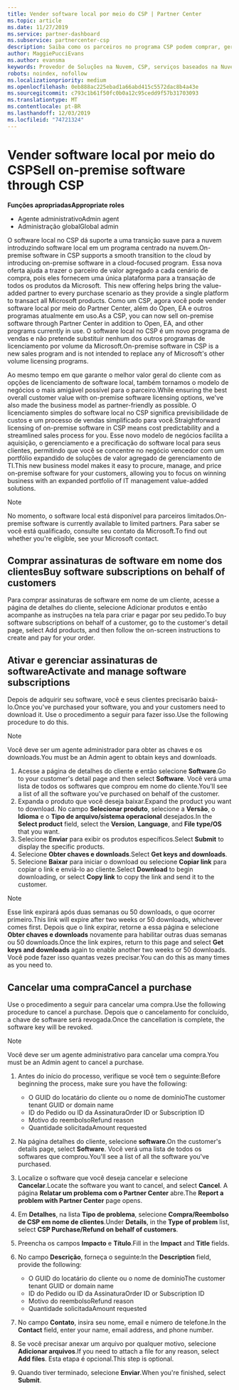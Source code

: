 ```yaml
---
title: Vender software local por meio do CSP | Partner Center
ms.topic: article
ms.date: 11/27/2019
ms.service: partner-dashboard
ms.subservice: partnercenter-csp
description: Saiba como os parceiros no programa CSP podem comprar, gerenciar, vender e cancelar assinaturas de software local em nome dos clientes no Partner Center.
author: MaggiePucciEvans
ms.author: evansma
keywords: Provedor de Soluções na Nuvem, CSP, serviços baseados na Nuvem, Azure, Office 365, Dynamics, parceiro CSP, vender no CSP, parceiro direto, parceiro CSP direto, revendedor CSP indireto, CSP direto, CSP indireto, modelo direto, modelo indireto, revendedor indireto, provedor indireto, provedor, distribuidor, programa provedor de soluções na nuvem
robots: noindex, nofollow
ms.localizationpriority: medium
ms.openlocfilehash: 0eb888ac225ebad1a66abd415c5572dac8b4a43e
ms.sourcegitcommit: c793c1b61f50fc0b0a12c95cedd9f57b31703093
ms.translationtype: MT
ms.contentlocale: pt-BR
ms.lasthandoff: 12/03/2019
ms.locfileid: "74721324"
---
```

# <a name="sell-on-premise-software-through-csp"></a><span data-ttu-id="987d0-104">Vender software local por meio do CSP</span><span class="sxs-lookup"><span data-stu-id="987d0-104">Sell on-premise software through CSP</span></span>

<span data-ttu-id="987d0-105">**Funções apropriadas**</span><span class="sxs-lookup"><span data-stu-id="987d0-105">**Appropriate roles**</span></span>

- <span data-ttu-id="987d0-106">Agente administrativo</span><span class="sxs-lookup"><span data-stu-id="987d0-106">Admin agent</span></span>
- <span data-ttu-id="987d0-107">Administração global</span><span class="sxs-lookup"><span data-stu-id="987d0-107">Global admin</span></span>

<span data-ttu-id="987d0-108">O software local no CSP dá suporte a uma transição suave para a nuvem introduzindo software local em um programa centrado na nuvem.</span><span class="sxs-lookup"><span data-stu-id="987d0-108">On-premise software in CSP supports a smooth transition to the cloud by introducing on-premise software in a cloud-focused program.</span></span><span data-ttu-id="987d0-109">  Essa nova oferta ajuda a trazer o parceiro de valor agregado a cada cenário de compra, pois eles fornecem uma única plataforma para a transação de todos os produtos da Microsoft.</span><span class="sxs-lookup"><span data-stu-id="987d0-109">  This new offering helps bring the value-added partner to every purchase scenario as they provide a single platform to transact all Microsoft products.</span></span> <span data-ttu-id="987d0-110">Como um CSP, agora você pode vender software local por meio do Partner Center, além do Open, EA e outros programas atualmente em uso.</span><span class="sxs-lookup"><span data-stu-id="987d0-110">As a CSP, you can now sell on-premise software through Partner Center in addition to Open, EA, and other programs currently in use.</span></span> <span data-ttu-id="987d0-111">O software local no CSP é um novo programa de vendas e não pretende substituir nenhum dos outros programas de licenciamento por volume da Microsoft.</span><span class="sxs-lookup"><span data-stu-id="987d0-111">On-premise software in CSP is a new sales program and is not intended to replace any of Microsoft's other volume licensing programs.</span></span> 
 
<span data-ttu-id="987d0-112">Ao mesmo tempo em que garante o melhor valor geral do cliente com as opções de licenciamento de software local, também tornamos o modelo de negócios o mais amigável possível para o parceiro.</span><span class="sxs-lookup"><span data-stu-id="987d0-112">While ensuring the best overall customer value with on-premise software licensing options, we've also made the business model as partner-friendly as possible.</span></span> <span data-ttu-id="987d0-113">O licenciamento simples do software local no CSP significa previsibilidade de custos e um processo de vendas simplificado para você.</span><span class="sxs-lookup"><span data-stu-id="987d0-113">Straightforward licensing of on-premise software in CSP means cost predictability and a streamlined sales process for you.</span></span> <span data-ttu-id="987d0-114">Esse novo modelo de negócios facilita a aquisição, o gerenciamento e a precificação do software local para seus clientes, permitindo que você se concentre no negócio vencedor com um portfólio expandido de soluções de valor agregado de gerenciamento de TI.</span><span class="sxs-lookup"><span data-stu-id="987d0-114">This new business model makes it easy to procure, manage, and price on-premise software for your customers, allowing you to focus on winning business with an expanded portfolio of IT management value-added solutions.</span></span> 

>[!NOTE]
><span data-ttu-id="987d0-115">No momento, o software local está disponível para parceiros limitados.</span><span class="sxs-lookup"><span data-stu-id="987d0-115">On-premise software is currently available to limited partners.</span></span> <span data-ttu-id="987d0-116">Para saber se você está qualificado, consulte seu contato da Microsoft.</span><span class="sxs-lookup"><span data-stu-id="987d0-116">To find out whether you're eligible, see your Microsoft contact.</span></span> 


## <a name="buy-software-subscriptions-on-behalf-of-customers"></a><span data-ttu-id="987d0-117">Comprar assinaturas de software em nome dos clientes</span><span class="sxs-lookup"><span data-stu-id="987d0-117">Buy software subscriptions on behalf of customers</span></span>

<span data-ttu-id="987d0-118">Para comprar assinaturas de software em nome de um cliente, acesse a página de detalhes do cliente, selecione Adicionar produtos e então acompanhe as instruções na tela para criar e pagar por seu pedido.</span><span class="sxs-lookup"><span data-stu-id="987d0-118">To buy software subscriptions on behalf of a customer, go to the customer's detail page, select Add products, and then follow the on-screen instructions to create and pay for your order.</span></span>

## <a name="activate-and-manage-software-subscriptions"></a><span data-ttu-id="987d0-119">Ativar e gerenciar assinaturas de software</span><span class="sxs-lookup"><span data-stu-id="987d0-119">Activate and manage software subscriptions</span></span>

<span data-ttu-id="987d0-120">Depois de adquirir seu software, você e seus clientes precisarão baixá-lo.</span><span class="sxs-lookup"><span data-stu-id="987d0-120">Once you've purchased your software, you and your customers need to download it.</span></span> <span data-ttu-id="987d0-121">Use o procedimento a seguir para fazer isso.</span><span class="sxs-lookup"><span data-stu-id="987d0-121">Use the following procedure to do this.</span></span> 

>[!NOTE]
><span data-ttu-id="987d0-122">Você deve ser um agente administrador para obter as chaves e os downloads.</span><span class="sxs-lookup"><span data-stu-id="987d0-122">You must be an Admin agent to obtain keys and downloads.</span></span> 

1. <span data-ttu-id="987d0-123">Acesse a página de detalhes do cliente e então selecione **Software**.</span><span class="sxs-lookup"><span data-stu-id="987d0-123">Go to your customer's detail page and then select **Software**.</span></span> <span data-ttu-id="987d0-124">Você verá uma lista de todos os softwares que comprou em nome do cliente.</span><span class="sxs-lookup"><span data-stu-id="987d0-124">You'll see a list of all the software you've purchased on behalf of the customer.</span></span> 
2.  <span data-ttu-id="987d0-125">Expanda o produto que você deseja baixar.</span><span class="sxs-lookup"><span data-stu-id="987d0-125">Expand the product you want to download.</span></span> <span data-ttu-id="987d0-126">No campo **Selecionar produto**, selecione a **Versão**, o **Idioma** e o **Tipo de arquivo/sistema operacional** desejados.</span><span class="sxs-lookup"><span data-stu-id="987d0-126">In the **Select product** field, select the **Version**, **Language**, and **File type/OS** that you want.</span></span> 
3.  <span data-ttu-id="987d0-127">Selecione **Enviar** para exibir os produtos específicos.</span><span class="sxs-lookup"><span data-stu-id="987d0-127">Select **Submit** to display the specific products.</span></span> 
4.  <span data-ttu-id="987d0-128">Selecione **Obter chaves e downloads**.</span><span class="sxs-lookup"><span data-stu-id="987d0-128">Select **Get keys and downloads**.</span></span> 
5.  <span data-ttu-id="987d0-129">Selecione **Baixar** para iniciar o download ou selecione **Copiar link** para copiar o link e enviá-lo ao cliente.</span><span class="sxs-lookup"><span data-stu-id="987d0-129">Select **Download** to begin downloading, or select **Copy link** to copy the link and send it to the customer.</span></span> 

>[!NOTE]
><span data-ttu-id="987d0-130">Esse link expirará após duas semanas ou 50 downloads, o que ocorrer primeiro.</span><span class="sxs-lookup"><span data-stu-id="987d0-130">This link will expire after two weeks or 50 downloads, whichever comes first.</span></span> <span data-ttu-id="987d0-131">Depois que o link expirar, retorne a essa página e selecione **Obter chaves e downloads** novamente para habilitar outras duas semanas ou 50 downloads.</span><span class="sxs-lookup"><span data-stu-id="987d0-131">Once the link expires, return to this page and select **Get keys and downloads** again to enable another two weeks or 50 downloads.</span></span> <span data-ttu-id="987d0-132">Você pode fazer isso quantas vezes precisar.</span><span class="sxs-lookup"><span data-stu-id="987d0-132">You can do this as many times as you need to.</span></span> 


## <a name="cancel-a-purchase"></a><span data-ttu-id="987d0-133">Cancelar uma compra</span><span class="sxs-lookup"><span data-stu-id="987d0-133">Cancel a purchase</span></span>
<span data-ttu-id="987d0-134">Use o procedimento a seguir para cancelar uma compra.</span><span class="sxs-lookup"><span data-stu-id="987d0-134">Use the following procedure to cancel a purchase.</span></span> <span data-ttu-id="987d0-135">Depois que o cancelamento for concluído, a chave de software será revogada.</span><span class="sxs-lookup"><span data-stu-id="987d0-135">Once the cancellation is complete, the software key will be revoked.</span></span> 

>[!NOTE]
><span data-ttu-id="987d0-136">Você deve ser um agente administrativo para cancelar uma compra.</span><span class="sxs-lookup"><span data-stu-id="987d0-136">You must be an Admin agent to cancel a purchase.</span></span> 

1.  <span data-ttu-id="987d0-137">Antes do início do processo, verifique se você tem o seguinte:</span><span class="sxs-lookup"><span data-stu-id="987d0-137">Before beginning the process, make sure you have the following:</span></span> 
    -   <span data-ttu-id="987d0-138">O GUID do locatário do cliente ou o nome de domínio</span><span class="sxs-lookup"><span data-stu-id="987d0-138">The customer tenant GUID or domain name</span></span>
    -   <span data-ttu-id="987d0-139">ID do Pedido ou ID da Assinatura</span><span class="sxs-lookup"><span data-stu-id="987d0-139">Order ID or Subscription ID</span></span>
    -   <span data-ttu-id="987d0-140">Motivo do reembolso</span><span class="sxs-lookup"><span data-stu-id="987d0-140">Refund reason</span></span>
    -   <span data-ttu-id="987d0-141">Quantidade solicitada</span><span class="sxs-lookup"><span data-stu-id="987d0-141">Amount requested</span></span>

2.  <span data-ttu-id="987d0-142">Na página detalhes do cliente, selecione **software**.</span><span class="sxs-lookup"><span data-stu-id="987d0-142">On the customer's details page, select **Software**.</span></span> <span data-ttu-id="987d0-143">Você verá uma lista de todos os softwares que comprou.</span><span class="sxs-lookup"><span data-stu-id="987d0-143">You'll see a list of all the software you've purchased.</span></span> 

3.  <span data-ttu-id="987d0-144">Localize o software que você deseja cancelar e selecione **Cancelar**.</span><span class="sxs-lookup"><span data-stu-id="987d0-144">Locate the software you want to cancel, and select **Cancel**.</span></span> <span data-ttu-id="987d0-145">A página **Relatar um problema com o Partner Center** abre.</span><span class="sxs-lookup"><span data-stu-id="987d0-145">The **Report a problem with Partner Center** page opens.</span></span> 

4.  <span data-ttu-id="987d0-146">Em **Detalhes**, na lista **Tipo de problema**, selecione **Compra/Reembolso de CSP em nome de clientes**.</span><span class="sxs-lookup"><span data-stu-id="987d0-146">Under **Details**, in the **Type of problem** list, select **CSP Purchase/Refund on behalf of customers**.</span></span>

5.  <span data-ttu-id="987d0-147">Preencha os campos **Impacto** e **Título**.</span><span class="sxs-lookup"><span data-stu-id="987d0-147">Fill in the **Impact** and **Title** fields.</span></span> 

6.  <span data-ttu-id="987d0-148">No campo **Descrição**, forneça o seguinte:</span><span class="sxs-lookup"><span data-stu-id="987d0-148">In the **Description** field, provide the following:</span></span> 
    -   <span data-ttu-id="987d0-149">O GUID do locatário do cliente ou o nome de domínio</span><span class="sxs-lookup"><span data-stu-id="987d0-149">The customer tenant GUID or domain name</span></span>
    -   <span data-ttu-id="987d0-150">ID do Pedido ou ID da Assinatura</span><span class="sxs-lookup"><span data-stu-id="987d0-150">Order ID or Subscription ID</span></span>
    -   <span data-ttu-id="987d0-151">Motivo do reembolso</span><span class="sxs-lookup"><span data-stu-id="987d0-151">Refund reason</span></span>
    -   <span data-ttu-id="987d0-152">Quantidade solicitada</span><span class="sxs-lookup"><span data-stu-id="987d0-152">Amount requested</span></span>

7.  <span data-ttu-id="987d0-153">No campo **Contato**, insira seu nome, email e número de telefone.</span><span class="sxs-lookup"><span data-stu-id="987d0-153">In the **Contact** field, enter your name, email address, and phone number.</span></span> 

8.  <span data-ttu-id="987d0-154">Se você precisar anexar um arquivo por qualquer motivo, selecione **Adicionar arquivos**.</span><span class="sxs-lookup"><span data-stu-id="987d0-154">If you need to attach a file for any reason, select **Add files**.</span></span> <span data-ttu-id="987d0-155">Esta etapa é opcional.</span><span class="sxs-lookup"><span data-stu-id="987d0-155">This step is optional.</span></span> 

9.  <span data-ttu-id="987d0-156">Quando tiver terminado, selecione **Enviar**.</span><span class="sxs-lookup"><span data-stu-id="987d0-156">When you're finished, select **Submit**.</span></span>